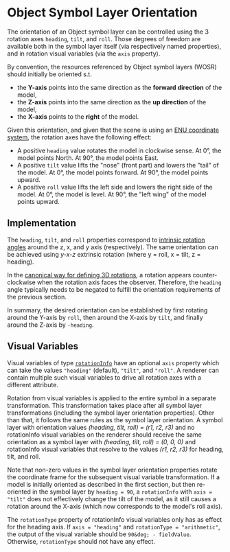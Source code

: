 # Object Symbol Layer Orientation
The orientation of an Object symbol layer can be controlled using the 3 rotation axes `heading`, `tilt`, and `roll`. Those degrees of freedom are available both in the symbol layer itself (via respectively named properties), and in rotation visual variables (via the `axis` property).
 
By convention, the resources referenced by Object symbol layers (WOSR) should initially be oriented s.t.
* the **Y-axis** points into the same direction as the **forward direction** of the model,
* the **Z-axis** points into the same direction as the **up direction** of the model,
* the **X-axis** points to the **right** of the model.
 
 Given this orientation, and given that the scene is using an [ENU coordinate system](https://en.wikipedia.org/wiki/Axes_conventions), the rotation axes have the following effect:
* A positive `heading` value rotates the model in clockwise sense. At 0&deg;, the model points North. At 90&deg;, the model points East.
* A positive `tilt` value lifts the "nose" (front part) and lowers the "tail" of the model. At 0&deg;, the model points forward. At 90&deg;, the model points upward.
* A positive `roll` value lifts the left side and lowers the right side of the model. At 0&deg;, the model is level. At 90&deg;, the "left wing" of the model points upward.

## Implementation
The `heading`, `tilt`, and `roll` properties correspond to [intrinsic rotation angles](https://en.wikipedia.org/wiki/Euler_angles#Definition_by_intrinsic_rotations) around the z, x, and y axis (respectively). The same orientation can be achieved using *y-x-z* extrinsic rotation (where y = roll, x = tilt, z = heading). 

In the [canonical way for defining 3D rotations](https://en.wikipedia.org/wiki/Rotation_matrix#In_three_dimensions), a rotation appears counter-clockwise when the rotation axis faces the observer. Therefore, the `heading` angle typically needs to be negated to fulfill the orientation requirements of the previous section.

In summary, the desired orientation can be established by first rotating around the Y-axis by `roll`, then around the X-axis by `tilt`, and finally around the Z-axis by `-heading`.

## Visual Variables
Visual variables of type [`rotationInfo`](../rotationInfo_visualVariable.md) have an optional `axis` property which can take the values `"heading"` (default), `"tilt"`, and `"roll"`. A renderer can contain multiple such visual variables to drive all rotation axes with a different attribute.

Rotation from visual variables is applied to the entire symbol in a separate transformation. This transformation takes place after all symbol layer transformations (including the symbol layer orientation properties). Other than that, it follows the same rules as the symbol layer orientation. A symbol layer with orientation values *(heading, tilt, roll) = (r1, r2, r3)* and no rotationInfo visual variables on the renderer should receive the same orientation as a symbol layer with *(heading, tilt, roll) = (0, 0, 0)* and rotationInfo visual variables that resolve to the values *(r1, r2, r3)* for heading, tilt, and roll.

Note that non-zero values in the symbol layer orientation properties rotate the coordinate frame for the subsequent visual variable transformation. If a model is initially oriented as described in the first section, but then re-oriented in the symbol layer by `heading = 90`, a `rotationInfo` with `axis = "tilt"` does not effectively change the tilt of the model, as it still causes a rotation around the X-axis (which now corresponds to the model's roll axis).

The `rotationType` property of rotationInfo visual variables only has as effect for the heading axis. If `axis = "heading"` and `rotationType = "arithmetic"`, the output of the visual variable should be `90&deg; - fieldValue`. Otherwise, `rotationType` should not have any effect.
